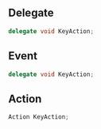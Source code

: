 ## Delegate
```c#
delegate void KeyAction;
```
## Event
```c#
delegate void KeyAction;
```
## Action
```c#
Action KeyAction;
```
